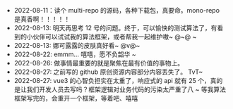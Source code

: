 - 2022-08-11：读个 multi-repo 的源码，各种下载包，真要命。mono-repo 是真香啊！！！！！
- 2022-08-13: 明天再思考 12 号的问题。终于，可以愉快的测试算法了，有看到的小伙伴可以试试我的算法框架，或者帮我一起维护嗷~ @~@ ~
- 2022-08-13: 娜可露露的皮肤真好看~ @v@~
- 2022-08-22: emmm... 嘻嘻，愿不负韶华 ~ 
- 2022-08-26: 做事情最重要的就是聚焦在最有价值的事物上。
- 2022-08-27: 之前写的 github 原创资源内容部分内容丢失了。 TvT~ 
- 2022-08-27: vue3 的心智负担实在太重了，响应式的 api 就有 25 个，真的是让我们开发人员去写吗？框架逻辑对业务代码的污染太严重了八 ~ 等我算法框架写完的，会重开一个框架，等着吧、嘻嘻